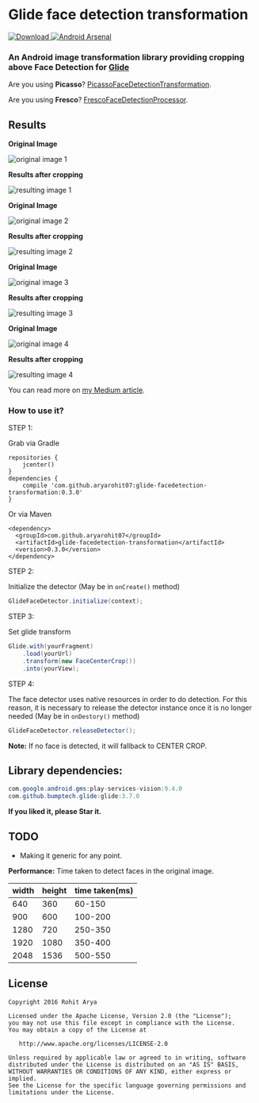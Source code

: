 
# Glide face detection transformation

[ ![Download](https://api.bintray.com/packages/aryarohit07/android/glide-facedetection-transformation/images/download.svg) ](https://bintray.com/aryarohit07/android/glide-facedetection-transformation/_latestVersion)
[![Android Arsenal](https://img.shields.io/badge/Android%20Arsenal-GlideFaceDetectionTransformation-blue.svg?style=flat)](http://android-arsenal.com/details/1/4018)

### An Android image transformation library providing cropping above Face Detection for [Glide](https://github.com/bumptech/glide)

Are you using **Picasso**? [PicassoFaceDetectionTransformation](https://github.com/aryarohit07/PicassoFaceDetectionTransformation).

Are you using **Fresco**? [FrescoFaceDetectionProcessor](https://github.com/aryarohit07/FrescoFaceDetectionProcessor).

Results
------

**Original Image**

![original image 1](/images/original_image1.jpg?raw=true )

**Results after cropping**

![resulting image 1](/images/result_image1.jpg?raw=true)


**Original Image**

![original image 2](/images/original_image2.jpg?raw=true )

**Results after cropping**

![resulting image 2](/images/result_image2.jpg?raw=true)


**Original Image**

![original image 3](/images/original_image3.jpg?raw=true )

**Results after cropping**

![resulting image 3](/images/result_image3.jpg?raw=true)

**Original Image**

![original image 4](/images/original_image4.jpg?raw=true )

**Results after cropping**

![resulting image 4](/images/result_image4.jpg?raw=true)

You can read more on [my Medium article](https://medium.freecodecamp.com/face-centering-android-library-build-on-top-of-google-vision-api-f88661b97959).

### How to use it?

STEP 1:

Grab via Gradle

```
repositories {
    jcenter()
}
dependencies {
    compile 'com.github.aryarohit07:glide-facedetection-transformation:0.3.0'
}
```
Or via Maven
```
<dependency>
  <groupId>com.github.aryarohit07</groupId>
  <artifactId>glide-facedetection-transformation</artifactId>
  <version>0.3.0</version>
</dependency>
```

STEP 2:

Initialize the detector (May be in `onCreate()` method)

```java
GlideFaceDetector.initialize(context);
```

STEP 3:

Set glide transform

```java
Glide.with(yourFragment)
    .load(yourUrl)
    .transform(new FaceCenterCrop())
    .into(yourView);
```


STEP 4:

The face detector uses native resources in order to do detection. For this reason, it is necessary to release the detector instance once it is no longer needed (May be in `onDestory()` method)

```java
GlideFaceDetector.releaseDetector();
```

**Note:** If no face is detected, it will fallback to CENTER CROP.

Library dependencies:
------
```java
com.google.android.gms:play-services-vision:9.4.0
com.github.bumptech.glide:glide:3.7.0
```


**If you liked it, please Star it.**


TODO
----
* Making it generic for any point.

**Performance:**
Time taken to detect faces in the original image.


| width | height | time taken(ms) |
|-------|--------|----------------|
|  640  |  360   |  60-150        |
|  900  |  600   |  100-200       |
|  1280 |  720   |  250-350       |
|  1920 |  1080  |  350-400       |
|  2048 |  1536  |  500-550       |


License
-------

    Copyright 2016 Rohit Arya

    Licensed under the Apache License, Version 2.0 (the "License");
    you may not use this file except in compliance with the License.
    You may obtain a copy of the License at

       http://www.apache.org/licenses/LICENSE-2.0

    Unless required by applicable law or agreed to in writing, software
    distributed under the License is distributed on an "AS IS" BASIS,
    WITHOUT WARRANTIES OR CONDITIONS OF ANY KIND, either express or implied.
    See the License for the specific language governing permissions and
    limitations under the License.
